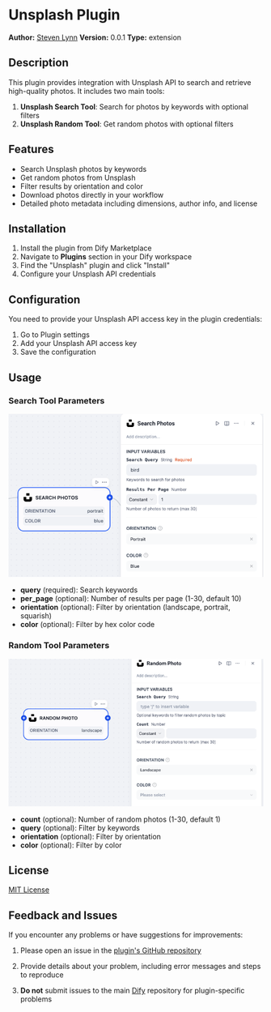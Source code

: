 # Unsplash Plugin

**Author:** [Steven Lynn](https://github.com/stvlynn)
**Version:** 0.0.1
**Type:** extension

## Description

This plugin provides integration with Unsplash API to search and retrieve high-quality photos. It includes two main tools:
1. **Unsplash Search Tool**: Search for photos by keywords with optional filters
2. **Unsplash Random Tool**: Get random photos with optional filters

## Features

- Search Unsplash photos by keywords
- Get random photos from Unsplash
- Filter results by orientation and color
- Download photos directly in your workflow
- Detailed photo metadata including dimensions, author info, and license

## Installation

1. Install the plugin from Dify Marketplace
2. Navigate to **Plugins** section in your Dify workspace
3. Find the "Unsplash" plugin and click "Install"
4. Configure your Unsplash API credentials

## Configuration

You need to provide your Unsplash API access key in the plugin credentials:
1. Go to Plugin settings
2. Add your Unsplash API access key
3. Save the configuration

## Usage

### Search Tool Parameters

![](./_assets/search_photos.png)

- **query** (required): Search keywords
- **per_page** (optional): Number of results per page (1-30, default 10)
- **orientation** (optional): Filter by orientation (landscape, portrait, squarish)
- **color** (optional): Filter by hex color code

### Random Tool Parameters

![](./_assets/random_photo.png)

- **count** (optional): Number of random photos (1-30, default 1)
- **query** (optional): Filter by keywords
- **orientation** (optional): Filter by orientation
- **color** (optional): Filter by color

## License

[MIT License](./LICENSE)

## Feedback and Issues

If you encounter any problems or have suggestions for improvements:

1. Please open an issue in the [plugin's GitHub repository](https://github.com/stvlynn/Unsplash-Dify-Plugin/issues)

2. Provide details about your problem, including error messages and steps to reproduce

3. **Do not** submit issues to the main [Dify](https://github.com/langgenius/dify) repository for plugin-specific problems



